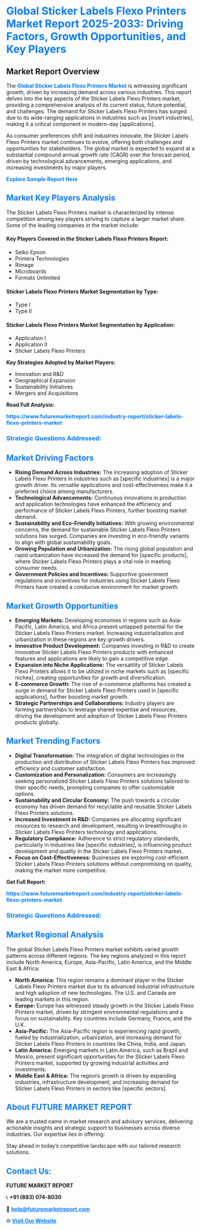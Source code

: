 <h1 style="color: #007BFF;">Global Sticker Labels Flexo Printers Market Report 2025-2033: Driving Factors, Growth Opportunities, and Key Players</h1>

<section id="overview">
<h2>Market Report Overview</h2>
<p>The <a href="https://www.futuremarketreport.com/industry-report/sticker-labels-flexo-printers-market" style="color: #007BFF; text-decoration: none;"><strong>Global Sticker Labels Flexo Printers Market</strong></a> is witnessing significant growth, driven by increasing demand across various industries. This report delves into the key aspects of the Sticker Labels Flexo Printers market, providing a comprehensive analysis of its current status, future potential, and challenges. The demand for Sticker Labels Flexo Printers has surged due to its wide-ranging applications in industries such as [insert industries], making it a critical component in modern-day [applications].</p>
<p>As consumer preferences shift and industries innovate, the Sticker Labels Flexo Printers market continues to evolve, offering both challenges and opportunities for stakeholders. The global market is expected to expand at a substantial compound annual growth rate (CAGR) over the forecast period, driven by technological advancements, emerging applications, and increasing investments by major players.</p>
</section>

<section id="overview">
<p><a href="https://www.futuremarketreport.com/request-sample/reportId=113212" style="color: #007BFF; text-decoration: none;"><strong>Explore Sample Report Here</strong></a></p>
</section>

<section id="key-players">
<h2 style="color: #007BFF;">Market Key Players Analysis</h2>
<p>The Sticker Labels Flexo Printers market is characterized by intense competition among key players striving to capture a larger market share. Some of the leading companies in the market include:</p>
<h4>Key Players Covered in the Sticker Labels Flexo Printers Report:</h4>
<ul><li>Seiko Epson</li><li>Primera Technologies</li><li>Rimage</li><li>Microboards</li><li>Formats Unlimited</li></ul>
<h4>Sticker Labels Flexo Printers Market Segmentation by Type:</h4>
<ul><li>Type I</li><li>Type II</li></ul>

<h4>Sticker Labels Flexo Printers Market Segmentation by Application:</h4>
<ul><li>Application I</li><li>Application II</li><li>Sticker Labels Flexo Printers</li></ul>
<p><strong>Key Strategies Adopted by Market Players:</strong></p>
<ul>
<li>Innovation and R&D</li>
<li>Geographical Expansion</li>
<li>Sustainability Initiatives</li>
<li>Mergers and Acquisitions</li>
</ul>
</section>

<section>
<p><strong>Read Full Analysis: </strong></p><a href="https://www.futuremarketreport.com/industry-report/sticker-labels-flexo-printers-market" style="color: #007BFF; text-decoration: none;"><strong>https://www.futuremarketreport.com/industry-report/sticker-labels-flexo-printers-market</strong></a>
<h3 style="color: #007BFF;">Strategic Questions Addressed:</h3>
</section>

<section id="driving-factors">
<h2 style="color: #007BFF;">Market Driving Factors</h2>
<ul>
<li><strong>Rising Demand Across Industries:</strong> The increasing adoption of Sticker Labels Flexo Printers in industries such as [specific industries] is a major growth driver. Its versatile applications and cost-effectiveness make it a preferred choice among manufacturers.</li>
<li><strong>Technological Advancements:</strong> Continuous innovations in production and application technologies have enhanced the efficiency and performance of Sticker Labels Flexo Printers, further boosting market demand.</li>
<li><strong>Sustainability and Eco-Friendly Initiatives:</strong> With growing environmental concerns, the demand for sustainable Sticker Labels Flexo Printers solutions has surged. Companies are investing in eco-friendly variants to align with global sustainability goals.</li>
<li><strong>Growing Population and Urbanization:</strong> The rising global population and rapid urbanization have increased the demand for [specific products], where Sticker Labels Flexo Printers plays a vital role in meeting consumer needs.</li>
<li><strong>Government Policies and Incentives:</strong> Supportive government regulations and incentives for industries using Sticker Labels Flexo Printers have created a conducive environment for market growth.</li>
</ul>
</section>

<section id="growth-opportunities">
<h2 style="color: #007BFF;">Market Growth Opportunities</h2>
<ul>
<li><strong>Emerging Markets:</strong> Developing economies in regions such as Asia-Pacific, Latin America, and Africa present untapped potential for the Sticker Labels Flexo Printers market. Increasing industrialization and urbanization in these regions are key growth drivers.</li>
<li><strong>Innovative Product Development:</strong> Companies investing in R&D to create innovative Sticker Labels Flexo Printers products with enhanced features and applications are likely to gain a competitive edge.</li>
<li><strong>Expansion into Niche Applications:</strong> The versatility of Sticker Labels Flexo Printers allows it to be utilized in niche markets such as [specific niches], creating opportunities for growth and diversification.</li>
<li><strong>E-commerce Growth:</strong> The rise of e-commerce platforms has created a surge in demand for Sticker Labels Flexo Printers used in [specific applications], further boosting market growth.</li>
<li><strong>Strategic Partnerships and Collaborations:</strong> Industry players are forming partnerships to leverage shared expertise and resources, driving the development and adoption of Sticker Labels Flexo Printers products globally.</li>
</ul>
</section>

<section id="trending-factors">
<h2 style="color: #007BFF;">Market Trending Factors</h2>
<ul>
<li><strong>Digital Transformation:</strong> The integration of digital technologies in the production and distribution of Sticker Labels Flexo Printers has improved efficiency and customer satisfaction.</li>
<li><strong>Customization and Personalization:</strong> Consumers are increasingly seeking personalized Sticker Labels Flexo Printers solutions tailored to their specific needs, prompting companies to offer customizable options.</li>
<li><strong>Sustainability and Circular Economy:</strong> The push towards a circular economy has driven demand for recyclable and reusable Sticker Labels Flexo Printers solutions.</li>
<li><strong>Increased Investment in R&D:</strong> Companies are allocating significant resources to research and development, resulting in breakthroughs in Sticker Labels Flexo Printers technology and applications.</li>
<li><strong>Regulatory Compliance:</strong> Adherence to strict regulatory standards, particularly in industries like [specific industries], is influencing product development and quality in the Sticker Labels Flexo Printers market.</li>
<li><strong>Focus on Cost-Effectiveness:</strong> Businesses are exploring cost-efficient Sticker Labels Flexo Printers solutions without compromising on quality, making the market more competitive.</li>
</ul>
</section>

<section>
<p><strong>Get Full Report: </strong></p><a href="https://www.futuremarketreport.com/industry-report/sticker-labels-flexo-printers-market" style="color: #007BFF; text-decoration: none;"><strong>https://www.futuremarketreport.com/industry-report/sticker-labels-flexo-printers-market</strong></a>
<h3 style="color: #007BFF;">Strategic Questions Addressed:</h3>
</section>


<section id="regional-analysis">
<h2 style="color: #007BFF;">Market Regional Analysis</h2>
<p>The global Sticker Labels Flexo Printers market exhibits varied growth patterns across different regions. The key regions analyzed in this report include North America, Europe, Asia-Pacific, Latin America, and the Middle East & Africa:</p>
<ul>
<li><strong>North America:</strong> This region remains a dominant player in the Sticker Labels Flexo Printers market due to its advanced industrial infrastructure and high adoption of new technologies. The U.S. and Canada are leading markets in this region.</li>
<li><strong>Europe:</strong> Europe has witnessed steady growth in the Sticker Labels Flexo Printers market, driven by stringent environmental regulations and a focus on sustainability. Key countries include Germany, France, and the U.K.</li>
<li><strong>Asia-Pacific:</strong> The Asia-Pacific region is experiencing rapid growth, fueled by industrialization, urbanization, and increasing demand for Sticker Labels Flexo Printers in countries like China, India, and Japan.</li>
<li><strong>Latin America:</strong> Emerging markets in Latin America, such as Brazil and Mexico, present significant opportunities for the Sticker Labels Flexo Printers market, supported by growing industrial activities and investments.</li>
<li><strong>Middle East & Africa:</strong> The region’s growth is driven by expanding industries, infrastructure development, and increasing demand for Sticker Labels Flexo Printers in sectors like [specific sectors].</li>
</ul>
</section>

<footer>
<h2 style="color: #007BFF;">About FUTURE MARKET REPORT</h2>
<p>We are a trusted name in market research and advisory services, delivering actionable insights and strategic support to businesses across diverse industries. Our expertise lies in offering:</p>

<p>Stay ahead in today’s competitive landscape with our tailored research solutions.</p>

<h2 style="color: #007BFF;">Contact Us:</h2>
<p><strong>FUTURE MARKET REPORT</strong></p>
<p>📞 <strong>+91 (883) 074-8030</strong></p>
<p>📧 <strong><a href="mailto:help@futuremarketreport.com" style="color: #007BFF;">help@futuremarketreport.com</a></strong></p>
<p>🌐 <strong><a href="https://www.futuremarketreport.com/" style="color: #007BFF;">Visit Our Website</a></strong></p>
</footer>